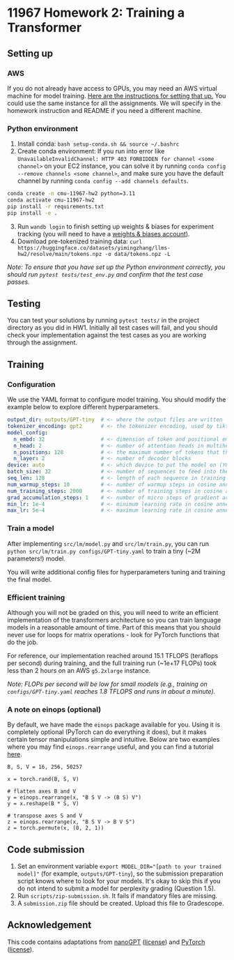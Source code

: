# 11967 Homework 2: Training a Transformer

## Setting up

### AWS
If you do not already have access to GPUs, you may need an AWS virtual
  machine for model training.
[Here are the instructions for setting that up.](https://docs.google.com/presentation/d/1zNOkS8GmtJxMQ74g41610RVe-ZYNkGwkZfq18mr78ME/edit?usp=sharing) 
You could use the same instance for all the assignments. We will specify in the homework instruction and README if you need a different machine.

### Python environment
1. Install conda: `bash setup-conda.sh && source ~/.bashrc`
2. Create conda environment:
   If you run into error like `UnavailableInvalidChannel: HTTP 403 FORBIDDEN for channel <some channel>` on your EC2 instance, you can solve it by running `conda config --remove channels <some channel>`, and make sure you have the default channel by running `conda config --add channels defaults`.
```bash
conda create -n cmu-11967-hw2 python=3.11
conda activate cmu-11967-hw2
pip install -r requirements.txt
pip install -e .
```
3. Run `wandb login` to finish setting up weights & biases for experiment tracking (you will need to have a [weights & biases account](https://wandb.ai/login)).
4. Download pre-tokenized training data: `curl https://huggingface.co/datasets/yimingzhang/llms-hw2/resolve/main/tokens.npz -o data/tokens.npz -L`

*Note: To ensure that you have set up the Python environment correctly, you should run
`pytest tests/test_env.py` and confirm that the test case passes.*

## Testing

You can test your solutions by running `pytest tests/` in the project directory as you did in HW1.
Initially all test cases will fail, and you should check your implementation
against the test cases as you are working through the assignment.


## Training

### Configuration

We use the YAML format to configure model training.
You should modify the example below to explore different hyperparameters.

```yaml
output_dir: outputs/GPT-tiny  # <- where the output files are written
tokenizer_encoding: gpt2      # <- the tokenizer encoding, used by tiktoken (YOU SHOULD NOT CHANGE THIS)
model_config:
  n_embd: 32                  # <- dimension of token and positional embeddings 
  n_head: 2                   # <- number of attention heads in multihead attention
  n_positions: 128            # <- the maximum number of tokens that the model can take
  n_layer: 2                  # <- number of decoder blocks
device: auto                  # <- which device to put the model on (YOU DO NOT NEED TO CHANGE THIS)
batch_size: 32                # <- number of sequences to feed into the model at a time
seq_len: 128                  # <- length of each sequence in training and evaluation, <= model_config.n_positions
num_warmup_steps: 10          # <- number of warmup steps in cosine annealing
num_training_steps: 2000      # <- number of training steps in cosine annealing
grad_accumulation_steps: 1    # <- number of micro steps of gradient accumulation before every model update
min_lr: 1e-4                  # <- minimum learning rate in cosine annealing
max_lr: 5e-4                  # <- maximum learning rate in cosine annealing
```

### Train a model

After implementing `src/lm/model.py` and `src/lm/train.py`, you can run
  `python src/lm/train.py configs/GPT-tiny.yaml` to train a tiny (~2M parameters!)
  model.

You will write additional config files for hyperparameters tuning and training
  the final model.

### Efficient training

Although you will not be graded on this, you will need to write an efficient
  implementation of the transformers architecture so you can train language
  models in a reasonable amount of time.
Part of this means that you should never use for loops for matrix operations -
  look for PyTorch functions that do the job.

For reference, our implementation reached around 15.1 TFLOPS (teraflops per
  second) during training, and the full training run (~1e+17 FLOPs) took less
  than 2 hours on an AWS `g5.2xlarge` instance.

*Note: FLOPs per second will be low for small models (e.g., training on
  `configs/GPT-tiny.yaml` reaches 1.8 TFLOPS and runs in about a minute).*

### A note on einops (optional)

By default, we have made the `einops` package available for you.
Using it is completely optional (PyTorch can do everything it does), but it
  makes certain tensor manipulations simple and intuitive.
Below are two examples where you may find `einops.rearrange` useful, and you
  can find a tutorial [here](https://einops.rocks/1-einops-basics/).

```
B, S, V = 16, 256, 50257

x = torch.rand(B, S, V)

# flatten axes B and V
y = einops.rearrange(x, "B S V -> (B S) V")
y = x.reshape(B * S, V)

# transpose axes S and V
z = einops.rearrange(x, "B S V -> B V S")
z = torch.permute(x, (0, 2, 1))
```

## Code submission

1. Set an environment variable `export MODEL_DIR="[path to your trained model]"` (for example, `outputs/GPT-tiny`), so the submission preparation script knows where to look for your models.
It's okay to skip this if you do not intend to submit a model for perplexity grading (Question 1.5).
2. Run `scripts/zip-submission.sh`. It fails if mandatory files are missing.
3. A `submission.zip` file should be created. Upload this file to Gradescope.

## Acknowledgement

This code contains adaptations from [nanoGPT](https://github.com/karpathy/nanoGPT)
([license](copyright/nanoGPT)) and [PyTorch](https://pytorch.org/)
([license](copyright/pytorch)).
